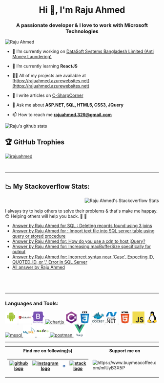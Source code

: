 <h1 align="center">Hi 👋, I'm Raju Ahmed</h1>
<h3 align="center">A passionate developer & I love to work with Microsoft Technologies</h3>

<p align="left"> <img src="https://komarev.com/ghpvc/?username=irajuahmed&label=Profile%20views&color=0e75b6&style=flat" alt="Raju Ahmed" /> </p>

- 🔭 I’m currently working on [DataSoft Systems Bangladesh Limited (Anti Money Laundering)](http://datasoft-bd.com/aml/)

- 🌱 I’m currently learning **ReactJS**

- 👨‍💻 All of my projects are available at [https://rajuahmed.azurewebsites.net](https://rajuahmed.azurewebsites.net)

- 📝 I write articles on [C-SharpCorner](https://www.c-sharpcorner.com/members/marginal-raju)

- 💬 Ask me about **ASP.NET, SQL, HTML5, CSS3, JQuery**

- 📫 How to reach me **rajuahmed.329@gmail.com**

![Raju's github stats](https://github-readme-stats.vercel.app/api/?username=irajuahmed&show_icons=true&title_color=fff&icon_color=79ff97&text_color=9f9f9f&bg_color=151515)

## 🏆 GitHub Trophies

<a href="https://github.com/irajuahmed"><img src="https://github-profile-trophy.vercel.app/?username=irajuahmed&column=7" alt="irajuahmed" /></a>

<br/>

---
## 📉 My Stackoverflow Stats:
<img align="right" src="https://github-readme-stackoverflow-nine.vercel.app/?userID=5615778" alt="Raju Ahmed's Stackoverflow Stats">
</br>
</br>
I always try to help others to solve their problems & that's make me happay. 😊 Helping others will help you back. 💯 🎉

<!-- STACKOVERFLOW:START -->
- [Answer by Raju Ahmed for SQL : Deleting records found using 3 joins](https://stackoverflow.com/questions/69664593/sql-deleting-records-found-using-3-joins/69665085#69665085)
- [Answer by Raju Ahmed for : Import text file into SQL server table using query or stored procedure](https://stackoverflow.com/questions/69826357/import-text-file-into-sql-server-table-using-query-or-stored-procedure/69835189#69835189)
- [Answer by Raju Ahmed for: How do you use a cdn to host jQuery?](https://stackoverflow.com/questions/69892425/how-do-you-use-a-cdn-to-host-jquery/69892449#69892449)
- [Answer by Raju Ahmed for: Increasing maxBufferSize specifically for output](https://stackoverflow.com/questions/69702614/increasing-maxbuffersize-specifically-for-output/69703167#69703167)
- [Answer by Raju Ahmed for: Incorrect syntax near 'Case'. Expecting ID, QUOTED_ID, or '.' Error in SQL Server](https://stackoverflow.com/questions/69695121/incorrect-syntax-near-case-expecting-id-quoted-id-or-error-in-sql-serve/69695188#69695188)
- [All answer by Raju Ahmed ](https://stackoverflow.com/users/5615778/raju-ahmed?tab=answers)
<!-- STACKOVERFLOW:END -->

<br>

<p></p>

<br>

---

<h3 align="left">Languages and Tools:</h3>

<p align="left"> <a href="https://developer.android.com" target="_blank"> <img src="https://raw.githubusercontent.com/devicons/devicon/master/icons/android/android-original-wordmark.svg" alt="android" width="40" height="40"/> </a> <a href="https://angular.io" target="_blank"> <img src="https://raw.githubusercontent.com/devicons/devicon/master/icons/angularjs/angularjs-original-wordmark.svg" alt="angularjs" width="40" height="40"/> </a> <a href="https://getbootstrap.com" target="_blank"> <img src="https://raw.githubusercontent.com/devicons/devicon/master/icons/bootstrap/bootstrap-plain-wordmark.svg" alt="bootstrap" width="40" height="40"/> </a> <a href="https://www.chartjs.org" target="_blank"> <img src="https://www.chartjs.org/media/logo-title.svg" alt="chartjs" width="40" height="40"/> </a> <a href="https://www.w3schools.com/cs/" target="_blank"> <img src="https://raw.githubusercontent.com/devicons/devicon/master/icons/csharp/csharp-original.svg" alt="csharp" width="40" height="40"/> </a> <a href="https://www.w3schools.com/css/" target="_blank"> <img src="https://raw.githubusercontent.com/devicons/devicon/master/icons/css3/css3-original-wordmark.svg" alt="css3" width="40" height="40"/> </a> <a href="https://www.docker.com/" target="_blank"> <img src="https://raw.githubusercontent.com/devicons/devicon/master/icons/docker/docker-original-wordmark.svg" alt="docker" width="40" height="40"/> </a> <a href="https://dotnet.microsoft.com/" target="_blank"> <img src="https://raw.githubusercontent.com/devicons/devicon/master/icons/dot-net/dot-net-original-wordmark.svg" alt="dotnet" width="40" height="40"/> </a> <a href="https://www.w3.org/html/" target="_blank"> <img src="https://raw.githubusercontent.com/devicons/devicon/master/icons/html5/html5-original-wordmark.svg" alt="html5" width="40" height="40"/> </a> <a href="https://developer.mozilla.org/en-US/docs/Web/JavaScript" target="_blank"> <img src="https://raw.githubusercontent.com/devicons/devicon/master/icons/javascript/javascript-original.svg" alt="javascript" width="40" height="40"/> </a> <a href="https://www.linux.org/" target="_blank"> <img src="https://raw.githubusercontent.com/devicons/devicon/master/icons/linux/linux-original.svg" alt="linux" width="40" height="40"/> </a> <a href="https://www.microsoft.com/en-us/sql-server" target="_blank"> <img src="https://cdn.worldvectorlogo.com/logos/microsoft-sql-server.svg" alt="mssql" width="40" height="40"/> </a> <a href="https://www.mysql.com/" target="_blank"> <img src="https://raw.githubusercontent.com/devicons/devicon/master/icons/mysql/mysql-original-wordmark.svg" alt="mysql" width="40" height="40"/> </a> <a href="https://nodejs.org" target="_blank"> <img src="https://raw.githubusercontent.com/devicons/devicon/master/icons/nodejs/nodejs-original-wordmark.svg" alt="nodejs" width="40" height="40"/> </a> <a href="https://postman.com" target="_blank"> <img src="https://www.vectorlogo.zone/logos/getpostman/getpostman-icon.svg" alt="postman" width="40" height="40"/> </a> <a href="https://vuejs.org/" target="_blank"> <img src="https://raw.githubusercontent.com/devicons/devicon/master/icons/vuejs/vuejs-original-wordmark.svg" alt="vuejs" width="40" height="40"/> </a> </p>

---

<table align="center">
<tr><th>Find me on following(s)</th><th>Support me on</th></tr>
<tr><td>

| [<img src="https://github.com/irajuahmed/irajuahmed/blob/main/images/github.png" alt="github logo" width="34">](https://github.com/irajuahmed) | [<img src="https://github.com/irajuahmed/irajuahmed/blob/main/images/instagram.jpg" alt="instagram logo" width="24">](https://www.instagram.com/marginalraju/) | [<img src="https://github.com/irajuahmed/irajuahmed/blob/main/images/Linkedin.png" alt="Linkedin Logo" width="24">](https://www.linkedin.com/in/raju-ahmed-263475126/)| [<img src="https://github.com/irajuahmed/irajuahmed/blob/main/images/stack.svg" alt="stack logo" width="24">](https://stackoverflow.com/users/5615778) 
|---|---|---|---|

</td><td>

<p><a href="https://www.buymeacoffee.com/https://www.buymeacoffee.com/mIUyB3X5P"> <img align="left" src="https://cdn.buymeacoffee.com/buttons/v2/default-yellow.png" height="50" width="210" alt="https://www.buymeacoffee.com/mIUyB3X5P" /></a></p>

</td></tr> </table>

<!---
comment here
<h5 align="center">Visitor Counter: <img src="https://profile-counter.glitch.me/irajuahmed/count.svg" alt="irajuahmed" /></h5>
-->

